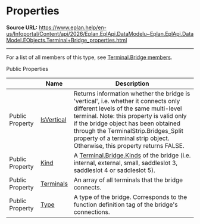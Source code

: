 # Properties

**Source URL:** https://www.eplan.help/en-us/Infoportal/Content/api/2026/Eplan.EplApi.DataModelu~Eplan.EplApi.DataModel.EObjects.Terminal+Bridge_properties.html

---

For a list of all members of this type, see [Terminal.Bridge members](Eplan.EplApi.DataModelu~Eplan.EplApi.DataModel.EObjects.Terminal+Bridge_members.html).

Public Properties

|  | Name | Description |
| --- | --- | --- |
| Public Property | [IsVertical](Eplan.EplApi.DataModelu~Eplan.EplApi.DataModel.EObjects.Terminal+Bridge~IsVertical.html) | Returns information whether the bridge is 'vertical', i.e. whether it connects only different levels of the same multi-level terminal. Note: this property is valid only if the bridge object has been obtained through the TerminalStrip.Bridges\_Split property of a terminal strip object. Otherwise, this property returns FALSE. |
| Public Property | [Kind](Eplan.EplApi.DataModelu~Eplan.EplApi.DataModel.EObjects.Terminal+Bridge~Kind.html) | A [Terminal.Bridge.Kinds](Eplan.EplApi.DataModelu~Eplan.EplApi.DataModel.EObjects.Terminal+Bridge+Kinds.html) of the bridge (i.e. internal, external, small, saddleslot 3, saddleslot 4 or saddleslot 5). |
| Public Property | [Terminals](Eplan.EplApi.DataModelu~Eplan.EplApi.DataModel.EObjects.Terminal+Bridge~Terminals.html) | An array of all terminals that the bridge connects. |
| Public Property | [Type](Eplan.EplApi.DataModelu~Eplan.EplApi.DataModel.EObjects.Terminal+Bridge~Type.html) | A type of the bridge. Corresponds to the function definition tag of the bridge's connections. |


